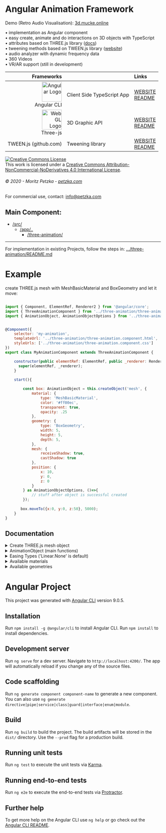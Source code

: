 # Angular Animation Framework 
Demo (Retro Audio Visualisation):
<a rel="demo" href="http://3d.mucke.online" target="_blank">
  3d.mucke.online
</a>

• implementation as Angular component<br>
• easy create, animate and do interactions on 3D objects with TypeScript<br>
• attributes based on THREE.js library (<a href="https://threejs.org/docs/" target="_blank">docs</a>)<br>
• tweening methods based on TWEEN.js library (<a href="https://www.createjs.com/tweenjs" target="_blank">website</a>)<br>
• audio analyzer with dynamic frequency data<br>
• 360 Videos<br>
• VR/AR support (still in development)<br>

| Frameworks |  | Links |
|    ---:| :---          | :---         |
| <img src="https://angular.io/assets/images/logos/angular/angular.svg" height="64"  alt="Angular Logo" /><br>Angular CLI | Client Side TypeScript App | [WEBSITE](https://angular.io)<br> [README](https://github.com/angular/angular-cli/blob/master/README.md)|
| <img src="https://upload.wikimedia.org/wikipedia/commons/thumb/2/25/WebGL_Logo.svg/1199px-WebGL_Logo.svg.png" height="64"  alt="WebGL Logo" /><br>Three-js | 3D Graphic API | [WEBSITE](https://threejs.org/)<br> [README](https://github.com/mrdoob/three.js/blob/dev/README.md)|
| TWEEN.js (github.com) | Tweening library | [WEBSITE](https://github.com/tweenjs/tween.js)<br> [README](https://github.com/tweenjs/tween.js/blob/master/README.md)|



<a rel="license" href="http://creativecommons.org/licenses/by-nc-nd/4.0/"  target="_blank"><img alt="Creative Commons License" style="border-width:0" src="https://i.creativecommons.org/l/by-nc-nd/4.0/88x31.png" /></a><br />This work is licensed under a <a rel="license" href="http://creativecommons.org/licenses/by-nc-nd/4.0/">Creative Commons Attribution-NonCommercial-NoDerivatives 4.0 International License</a>.
###### *© 2020 - Moritz Petzka - [petzka.com](https://petzka.com/)*
For commercial use, contact: <a href="mailto:info@petzka.com"  target="_blank"/>info@petzka.com</a>

## Main Component:
 * [/src/](./src)
    * [/app/..](./src/app) 
        * [/three-animation/](./src/app/three-animation)
 - - -
 
For implementation in existing Projects, follow the steps in: [.../three-animation/README.md](./src/app/three-animation/README.md)

# Example
create THREE.js mesh with MeshBasicMaterial and BoxGeometry and let it move:

```javascript

import { Component, ElementRef, Renderer2 } from '@angular/core';
import { ThreeAnimationComponent } from '../three-animation/three-animation.component';
import { AnimationObject, AnimationObjectOptions } from '../three-animation/classes/animation-object';


@Component({
    selector: 'my-animation',
    templateUrl: '../three-animation/three-animation.component.html',
    styleUrls: ['../three-animation/three-animation.component.css']
})
export class MyAnimationComponent extends ThreeAnimationComponent {

    constructor(public elementRef: ElementRef, public _renderer: Renderer2) {
      super(elementRef, _renderer);
    }
    
    start(){

        const box: AnimationObject = this.createObject('mesh', {
            material: {
                type: 'MeshBasicMaterial',
                color: '#ff00ec',
                transparent: true,
                opacity: .25
            },
            geometry: {
                type: 'BoxGeometry',
                width: 5,
                height: 5,
                depth: 5,
            },
            mesh: {
                receiveShadow: true,
                castShadow: true
            },
            position: {
                x: 10,
                y: 0,
                z: 0
            }
        } as AnimationObjectOptions, ()=>{
            // stuff after object is successful created
        });
        
       box.moveTo({x:0, y:0, z:50}, 5000);
    }
}
```

## Documentation


<details><summary>Create THREE.js mesh object</summary>

Example:
```javascript
const box = this.createObject('mesh', {
    material: {
       // properties for THREE.js material (more infos below)
       type: 'MeshBasicMaterial',
       color: '#ff00ec',
       transparent: true,
       opacity: .25
    },
    geometry: {
       // properties for THREE.js geometry (examples below)
       type: 'BoxGeometry',
       width: 5,
       height: 5,
       depth: 5,
    },
    mesh: {
       // properties for THREE.js mesh object
       receiveShadow: true,
       castShadow: true,
    }
});
 ``` 
More infos about THREE.js mesh: <a href="https://threejs.org/docs/#api/en/objects/Mesh" target="_blank">https://threejs.org/docs/#api/en/objects/Mesh</a>

</details>


<details><summary>AnimationObject (main functions)</summary>

```javascript

/* set attributes directly */

box.setPosition({x:0, y:0, z:50});

box.setRotation({x:0, y:(Math.PI / 2), z:0});

box.setScale({x:1, y:1, z:1});

box.lookAt({x:0, y:0, z:0});


/* tween attributes */

box.moveTo({x:0, y:0, z:50}, 5000, ()=>{
    // stuff after tween ended
}, 'Linear.None');

box.rotateTo({x:0, y:(Math.PI / 2), z:0}, 5000, ()=>{
    // stuff after tween ended
}, 'Linear.None');

box.scaleTo({x:0, y:(Math.PI / 2), z:0}, 5000, ()=>{
    // stuff after tween ended
}, 'Linear.None');


/* more stuff */

box.show(); 
box.hide();
box.remove();

// clone box
const boxClone = box.clone();

// append clone to scene
boxClone.appendTo(this.scene);
 


/* mouse events */

box.on('mousemove', (event)=>{});
box.on('mouseover', (event)=>{});
box.on('mouseout', (event)=>{});
box.on('mousedown', (event)=>{});
box.on('mouseup', (event)=>{});


/* collision detection */

box.on('collide', (collisionObject)=>{});

box.on('leave', (collisionObject)=>{});

```
</details>




<details><summary>Easing Types ('Linear.None' is default)</summary>
<ul>
  <li>Linear.None</li>
  <li>Quadratic.In</li>
  <li>Quadratic.Out</li>
  <li>Quadratic.InOut</li>
  <li>Cubic.In</li>
  <li>Cubic.Out</li>
  <li>Cubic.InOut</li>
  <li>Quartic.In</li>
  <li>Quartic.Out</li>
  <li>Quartic.InOut</li>
  <li>Quintic.In</li>
  <li>Quintic.Out</li>
  <li>Quintic.InOut</li>
  <li>Sinusoidal.In</li>
  <li>Sinusoidal.Out</li>
  <li>Sinusoidal.InOut</li>
  <li>Exponential.In</li>
  <li>Exponential.Out</li>
  <li>Exponential.InOut</li>
  <li>Back.In</li>
  <li>Back.Out</li>
  <li>Back.InOut</li>
  <li>Bounce.In</li>
  <li>Bounce.Out</li>
  <li>Bounce.InOut</li>
</ul> 
more infos: <a href="https://sole.github.io/tween.js/examples/03_graphs.html" target="_blank">https://sole.github.io/tween.js/examples/03_graphs.html</a>
</details>


<details><summary>Available materials</summary>

Example:
```javascript
this.createObject('mesh', {
    ...
    material: {
        // properties for THREE.js material (more infos below)
        type: 'MeshBasicMaterial',
        color: '#ff00ec',
        transparent: true,
        opacity: .25
    },
    ...
 ```  

For more information about material properties, visit:
<a href="https://threejs.org/docs/#api/en/materials/Material" target="_blank">https://threejs.org/docs/#api/en/materials/Material</a>
<ul>
<li><a href="https://threejs.org/docs/#api/en/materials/MeshBasicMaterial" target="_blank">MeshBasicMaterial</a></li>
<li><a href="https://threejs.org/docs/#api/en/materials/MeshStandardMaterial" target="_blank">MeshStandardMaterial</a></li>
<li><a href="https://threejs.org/docs/#api/en/materials/MeshLambertMaterial" target="_blank">MeshLambertMaterial</a></li>
<li><a href="https://threejs.org/docs/#api/en/materials/MeshPhongMaterial" target="_blank">MeshPhongMaterial</a></li>
<li><a href="https://threejs.org/docs/#api/en/materials/MeshToonMaterial" target="_blank">MeshToonMaterial</a></li>
<li><a href="https://threejs.org/docs/#api/en/materials/MeshNormalMaterial" target="_blank">MeshNormalMaterial</a></li>
<li><a href="https://threejs.org/docs/#api/en/materials/MeshDepthMaterial" target="_blank">MeshDepthMaterial</a></li>
<li><a href="https://threejs.org/docs/#api/en/materials/MeshDistanceMaterial" target="_blank">MeshDistanceMaterial</a></li>
<li><a href="https://threejs.org/docs/#api/en/materials/MeshMatcapMaterial" target="_blank">MeshMatcapMaterial</a></li>
<li><a href="https://threejs.org/docs/#api/en/materials/MeshPhysicalMaterial" target="_blank">MeshPhysicalMaterial</a></li>
</ul>

</details>

<details><summary>Available geometries</summary>

More infos: <a href="https://threejs.org/docs/#api/en/core/Geometry" target="_blank">https://threejs.org/docs/#api/en/core/Geometry</a>

Example:
```javascript
this.createObject('mesh', { 
    ...,
    geometry: {
        type: 'BoxGeometry',
        width: 5,
        height: 5,
        depth: 5,
    },
    ...
 ```  

<details><summary>BoxGeometry</summary>

```javascript
geometry: {
    type: 'BoxGeometry',
    width: 1,
    height: 1,
    depth: 1,
    widthSegments: 1,
    heightSegments: 1,
    depthSegments: 1
}
 ```  
More infos: <a href="https://threejs.org/docs/#api/en/geometries/BoxGeometry" target="_blank">https://threejs.org/docs/#api/en/geometries/BoxGeometry</a>
</details>


<details><summary>CircleGeometry</summary>

```javascript
geometry: {
    type: 'CircleGeometry',
    radius: 1,
    segments: 8,
    thetaStart: 0,
    thetaLength: (Math.PI * 2)
}
 ```  

More infos: <a href="https://threejs.org/docs/#api/en/geometries/CircleGeometry" target="_blank">https://threejs.org/docs/#api/en/geometries/CircleGeometry</a>
</details>


<details><summary>ConeGeometry</summary>

```javascript
geometry: {
    type: 'ConeGeometry',
    radius: 1,
    height: 1,
    radialSegments: 8,
    heightSegments: 1,
    openEnded: false,
    thetaStart: 0,
    thetaLength: (Math.PI * 2)
}
 ```  

More infos: <a href="https://threejs.org/docs/#api/en/geometries/ConeGeometry" target="_blank">https://threejs.org/docs/#api/en/geometries/ConeGeometry</a>
</details>


<details><summary>CylinderGeometry</summary>

```javascript
geometry: {
    type: 'CylinderGeometry',
    radiusTop: 1,
    radiusBottom: 1,
    height: 1,
    radialSegments: 8,
    heightSegments: 1,
    openEnded: false,
    thetaStart: 0,
    thetaLength: (Math.PI * 2)
}
 ```  

More infos: <a href="https://threejs.org/docs/#api/en/geometries/CylinderGeometry" target="_blank">https://threejs.org/docs/#api/en/geometries/CylinderGeometry</a>
</details>



<details><summary>DodecahedronGeometry</summary>

```javascript
geometry: {
    type: 'DodecahedronGeometry',
    radius: 1,
    detail: 0
}
 ```  

More infos: <a href="https://threejs.org/docs/#api/en/geometries/DodecahedronGeometry" target="_blank">https://threejs.org/docs/#api/en/geometries/DodecahedronGeometry</a>
</details>





<details><summary>IcosahedronGeometry</summary>

```javascript
geometry: {
    type: 'IcosahedronGeometry',
    radius: 1,
    detail: 0
}
 ```  

More infos: <a href="https://threejs.org/docs/#api/en/geometries/IcosahedronGeometry" target="_blank">https://threejs.org/docs/#api/en/geometries/IcosahedronGeometry</a>
</details>


<details><summary>IcosahedronGeometry</summary>

```javascript
geometry: {
    type: 'LatheGeometry',
    points: [],
    segments: 12,
    phiStart: 0,
    phiLength: (Math.PI * 2)
}
 ```  

More infos: <a href="https://threejs.org/docs/#api/en/geometries/LatheGeometry" target="_blank">https://threejs.org/docs/#api/en/geometries/LatheGeometry</a>
</details>



<details><summary>OctahedronGeometry</summary>

```javascript
geometry: {
    type: 'OctahedronGeometry',
    radius: 1,
    detail: 0
}
 ``` 

More infos: <a href="https://threejs.org/docs/#api/en/geometries/OctahedronGeometry" target="_blank">https://threejs.org/docs/#api/en/geometries/OctahedronGeometry</a>
</details>


<details><summary>ParametricGeometry</summary>

```javascript
geometry: {
    type: 'ParametricGeometry',
    func: () => {
    },
    slices: 25,
    stacks: 25,
} 
``` 

More infos: <a href="https://threejs.org/docs/#api/en/geometries/ParametricGeometry" target="_blank">https://threejs.org/docs/#api/en/geometries/ParametricGeometry</a>
</details>




<details><summary>PlaneGeometry</summary>


```javascript
geometry: {
    type: 'PlaneGeometry',
    width: 1,
    height: 1,
    widthSegments: 1,
    heightSegments: 1
}
 ``` 

More infos: <a href="https://threejs.org/docs/#api/en/geometries/PlaneGeometry" target="_blank">https://threejs.org/docs/#api/en/geometries/PlaneGeometry</a>
</details>


<details><summary>PolyhedronGeometry</summary>


```javascript
geometry: {
    type: 'PolyhedronGeometry',
    vertices: [
      -1, -1, -1, 1, -1, -1, 1, 1, -1, -1, 1, -1,
      -1, -1, 1, 1, -1, 1, 1, 1, 1, -1, 1, 1,
    ],
    indices: [
      2, 1, 0, 0, 3, 2,
      0, 4, 7, 7, 3, 0,
      0, 1, 5, 5, 4, 0,
      1, 2, 6, 6, 5, 1,
      2, 3, 7, 7, 6, 2,
      4, 5, 6, 6, 7, 4
    ],
    radius: 1,
    detail: 1
}
 ``` 

More infos: <a href="https://threejs.org/docs/#api/en/geometries/PolyhedronGeometry" target="_blank">https://threejs.org/docs/#api/en/geometries/PolyhedronGeometry</a>
</details>



<details><summary>RingGeometry</summary>

```javascript
geometry: {
    type: 'RingGeometry',
    innerRadius: 0.5,
    outerRadius: 1,
    thetaSegments: 8,
    phiSegments: 8,
    thetaStart: 0,
    thetaLength: (Math.PI * 2)
}
 ```  

More infos: <a href="https://threejs.org/docs/#api/en/geometries/RingGeometry" target="_blank">https://threejs.org/docs/#api/en/geometries/RingGeometry</a>
</details>




<details><summary>SphereGeometry</summary>


```javascript
geometry: {
    type: 'SphereGeometry',
    radius: 1,
    widthSegments: 8,
    heightSegments: 6,
    phiStart: 0,
    phiLength: (Math.PI * 2),
    thetaStart: 0,
    thetaLength: (Math.PI)
}
 ``` 

More infos: <a href="https://threejs.org/docs/#api/en/geometries/SphereGeometry" target="_blank">https://threejs.org/docs/#api/en/geometries/SphereGeometry</a>
</details>



<details><summary>TetrahedronGeometry</summary>

```javascript
geometry: {
    type: 'TetrahedronGeometry',
    radius: 1,
    detail: 1
}
 ``` 

More infos: <a href="https://threejs.org/docs/#api/en/geometries/TetrahedronGeometry" target="_blank">https://threejs.org/docs/#api/en/geometries/TetrahedronGeometry</a>
</details>



<details><summary>TextGeometry</summary>


```javascript
geometry: {
    type: 'TextGeometry',
    text: 'Text',
    parameters: {
      font: null,
      size: 80,
      height: 5,
      curveSegments: 12,
      bevelEnabled: true,
      bevelThickness: 10,
      bevelSize: 8,
      bevelOffset: 0,
      bevelSegments: 5
    }
}
 ``` 


More infos: <a href="https://threejs.org/docs/#api/en/geometries/TextGeometry" target="_blank">https://threejs.org/docs/#api/en/geometries/TextGeometry</a>
</details>


<details><summary>TorusGeometry</summary>


```javascript
geometry: {
    type: 'TorusGeometry',
    radius: 1,
    tube: .4,
    radialSegments: 8,
    tubularSegments: 6,
    arc: (Math.PI * 2)
}
 ``` 


More infos: <a href="https://threejs.org/docs/#api/en/geometries/TorusGeometry" target="_blank">https://threejs.org/docs/#api/en/geometries/TorusGeometry</a>
</details>


<details><summary>TorusKnotGeometry</summary>


```javascript
geometry: {
    type: 'TorusKnotGeometry',
    radius: 1,
    tube: .4,
    tubularSegments: 64,
    radialSegments: 8,
    p: 2,
    q: 3
}
 ``` 

More infos: <a href="https://threejs.org/docs/#api/en/geometries/TorusKnotGeometry" target="_blank">https://threejs.org/docs/#api/en/geometries/TorusKnotGeometry</a>
</details>


<details><summary>TubeGeometry</summary>


```javascript
geometry: {
    type: 'TubeGeometry',
    path: null,
    tubularSegments: 64,
    radius: 1,
    radialSegments: 8,
    closed: false
}
 ``` 

More infos: <a href="https://threejs.org/docs/#api/en/geometries/TubeGeometry" target="_blank">https://threejs.org/docs/#api/en/geometries/TubeGeometry</a>
</details>





</details>


#

# Angular Project


This project was generated with [Angular CLI](https://github.com/angular/angular-cli) version 9.0.5.



## Installation

Run `npm install -g @angular/cli` to install Angular CLI.
Run `npm install` to install dependencies.


## Development server

Run `ng serve` for a dev server. Navigate to `http://localhost:4200/`. The app will automatically reload if you change any of the source files.

## Code scaffolding

Run `ng generate component component-name` to generate a new component. You can also use `ng generate directive|pipe|service|class|guard|interface|enum|module`.

## Build

Run `ng build` to build the project. The build artifacts will be stored in the `dist/` directory. Use the `--prod` flag for a production build.

## Running unit tests

Run `ng test` to execute the unit tests via [Karma](https://karma-runner.github.io).

## Running end-to-end tests

Run `ng e2e` to execute the end-to-end tests via [Protractor](http://www.protractortest.org/).

## Further help

To get more help on the Angular CLI use `ng help` or go check out the [Angular CLI README](https://github.com/angular/angular-cli/blob/master/README.md).

